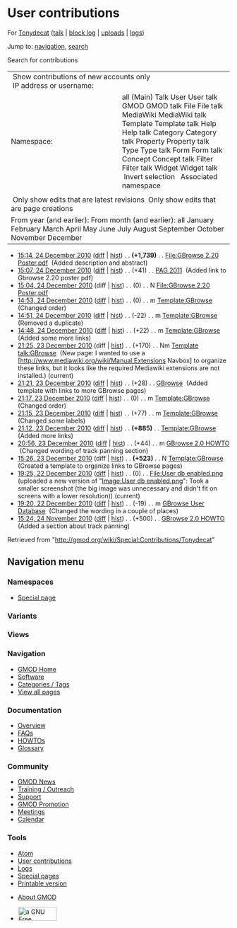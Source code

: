 <div id="mw-page-base" class="noprint">

</div>

<div id="mw-head-base" class="noprint">

</div>

<div id="content" class="mw-body" role="main">

<span id="top"></span>

<div id="mw-js-message" style="display:none;">

</div>



# <span dir="auto">User contributions</span>

<div id="bodyContent">

<div id="contentSub">

For <a
href="/mediawiki/index.php?title=User:Tonydecat&amp;action=edit&amp;redlink=1"
class="new" title="User:Tonydecat (page does not exist)">Tonydecat</a>
(<a
href="/mediawiki/index.php?title=User_talk:Tonydecat&amp;action=edit&amp;redlink=1"
class="new" title="User talk:Tonydecat (page does not exist)">talk</a>
\| [block
log](/mediawiki/index.php?title=Special:Log/block&page=User%3ATonydecat "Special:Log/block")
\|
[uploads](/wiki/Special:ListFiles/Tonydecat "Special:ListFiles/Tonydecat")
\| [logs](/wiki/Special:Log/Tonydecat "Special:Log/Tonydecat"))

</div>

<div id="jump-to-nav" class="mw-jump">

Jump to: [navigation](#mw-navigation), [search](#p-search)

</div>

<div id="mw-content-text">

Search for contributions

<table class="mw-contributions-table">
<colgroup>
<col style="width: 50%" />
<col style="width: 50%" />
</colgroup>
<tbody>
<tr class="odd">
<td colspan="2"> Show contributions of new accounts only<br />
 IP address or username:</td>
</tr>
<tr class="even">
<td class="mw-label">Namespace:</td>
<td>all (Main) Talk User User talk GMOD GMOD talk File File talk
MediaWiki MediaWiki talk Template Template talk Help Help talk Category
Category talk Property Property talk Type Type talk Form Form talk
Concept Concept talk Filter Filter talk Widget Widget talk  
 Invert selection 
 Associated namespace </td>
</tr>
<tr class="odd">
<td colspan="2"></td>
</tr>
<tr class="even">
<td colspan="2"> Only show edits that are latest revisions
 Only show edits that are page creations</td>
</tr>
<tr class="odd">
<td colspan="2">From year (and earlier): From month (and earlier): all
January February March April May June July August September October
November December</td>
</tr>
</tbody>
</table>

- <a
  href="/mediawiki/index.php?title=File:GBrowse_2.20_Poster.pdf&amp;oldid=16304"
  class="mw-changeslist-date" title="File:GBrowse 2.20 Poster.pdf">15:14,
  24 December 2010</a>
  ([diff](/mediawiki/index.php?title=File:GBrowse_2.20_Poster.pdf&diff=prev&oldid=16304 "File:GBrowse 2.20 Poster.pdf")
  \|
  [hist](/mediawiki/index.php?title=File:GBrowse_2.20_Poster.pdf&action=history "File:GBrowse 2.20 Poster.pdf"))
  <span class="mw-changeslist-separator">. .</span> **(+1,739)**‎
  <span class="mw-changeslist-separator">. .</span>
  <a href="/wiki/File:GBrowse_2.20_Poster.pdf"
  class="mw-contributions-title"
  title="File:GBrowse 2.20 Poster.pdf">File:GBrowse 2.20 Poster.pdf</a> ‎
  <span class="comment">(Added description and abstract)</span>
- <a href="/mediawiki/index.php?title=PAG_2011&amp;oldid=16303"
  class="mw-changeslist-date" title="PAG 2011">15:07, 24 December 2010</a>
  ([diff](/mediawiki/index.php?title=PAG_2011&diff=prev&oldid=16303 "PAG 2011")
  \|
  [hist](/mediawiki/index.php?title=PAG_2011&action=history "PAG 2011"))
  <span class="mw-changeslist-separator">. .</span>
  <span class="mw-plusminus-pos" dir="ltr"
  title="9,132 bytes after change">(+41)</span>‎
  <span class="mw-changeslist-separator">. .</span>
  <a href="/wiki/PAG_2011" class="mw-contributions-title"
  title="PAG 2011">PAG 2011</a> ‎ <span class="comment">(Added link to
  Gbrowse 2.20 poster pdf)</span>
- <a
  href="/mediawiki/index.php?title=File:GBrowse_2.20_Poster.pdf&amp;oldid=16302"
  class="mw-changeslist-date" title="File:GBrowse 2.20 Poster.pdf">15:04,
  24 December 2010</a> (diff \|
  [hist](/mediawiki/index.php?title=File:GBrowse_2.20_Poster.pdf&action=history "File:GBrowse 2.20 Poster.pdf"))
  <span class="mw-changeslist-separator">. .</span>
  <span class="mw-plusminus-null" dir="ltr"
  title="0 bytes after change">(0)</span>‎
  <span class="mw-changeslist-separator">. .</span> N
  <a href="/wiki/File:GBrowse_2.20_Poster.pdf"
  class="mw-contributions-title"
  title="File:GBrowse 2.20 Poster.pdf">File:GBrowse 2.20 Poster.pdf</a> ‎
- <a href="/mediawiki/index.php?title=Template:GBrowse&amp;oldid=16301"
  class="mw-changeslist-date" title="Template:GBrowse">14:53, 24 December
  2010</a>
  ([diff](/mediawiki/index.php?title=Template:GBrowse&diff=prev&oldid=16301 "Template:GBrowse")
  \|
  [hist](/mediawiki/index.php?title=Template:GBrowse&action=history "Template:GBrowse"))
  <span class="mw-changeslist-separator">. .</span>
  <span class="mw-plusminus-null" dir="ltr"
  title="1,485 bytes after change">(0)</span>‎
  <span class="mw-changeslist-separator">. .</span> m
  <a href="/wiki/Template:GBrowse" class="mw-contributions-title"
  title="Template:GBrowse">Template:GBrowse</a> ‎
  <span class="comment">(Changed order)</span>
- <a href="/mediawiki/index.php?title=Template:GBrowse&amp;oldid=16300"
  class="mw-changeslist-date" title="Template:GBrowse">14:51, 24 December
  2010</a>
  ([diff](/mediawiki/index.php?title=Template:GBrowse&diff=prev&oldid=16300 "Template:GBrowse")
  \|
  [hist](/mediawiki/index.php?title=Template:GBrowse&action=history "Template:GBrowse"))
  <span class="mw-changeslist-separator">. .</span>
  <span class="mw-plusminus-neg" dir="ltr"
  title="1,485 bytes after change">(-22)</span>‎
  <span class="mw-changeslist-separator">. .</span> m
  <a href="/wiki/Template:GBrowse" class="mw-contributions-title"
  title="Template:GBrowse">Template:GBrowse</a> ‎
  <span class="comment">(Removed a duplicate)</span>
- <a href="/mediawiki/index.php?title=Template:GBrowse&amp;oldid=16299"
  class="mw-changeslist-date" title="Template:GBrowse">14:48, 24 December
  2010</a>
  ([diff](/mediawiki/index.php?title=Template:GBrowse&diff=prev&oldid=16299 "Template:GBrowse")
  \|
  [hist](/mediawiki/index.php?title=Template:GBrowse&action=history "Template:GBrowse"))
  <span class="mw-changeslist-separator">. .</span>
  <span class="mw-plusminus-pos" dir="ltr"
  title="1,507 bytes after change">(+22)</span>‎
  <span class="mw-changeslist-separator">. .</span> m
  <a href="/wiki/Template:GBrowse" class="mw-contributions-title"
  title="Template:GBrowse">Template:GBrowse</a> ‎
  <span class="comment">(Added some more links)</span>
- <a
  href="/mediawiki/index.php?title=Template_talk:GBrowse&amp;oldid=16291"
  class="mw-changeslist-date" title="Template talk:GBrowse">21:25, 23
  December 2010</a> (diff \|
  [hist](/mediawiki/index.php?title=Template_talk:GBrowse&action=history "Template talk:GBrowse"))
  <span class="mw-changeslist-separator">. .</span>
  <span class="mw-plusminus-pos" dir="ltr"
  title="170 bytes after change">(+170)</span>‎
  <span class="mw-changeslist-separator">. .</span> Nm
  <a href="/wiki/Template_talk:GBrowse" class="mw-contributions-title"
  title="Template talk:GBrowse">Template talk:GBrowse</a> ‎
  <span class="comment">(New page: I wanted to use a
  \[http://www.mediawiki.org/wiki/Manual:Extensions Navbox\] to organize
  these links, but it looks like the required Mediawiki extensions are
  not installed.)</span> <span class="mw-uctop">(current)</span>
- <a href="/mediawiki/index.php?title=GBrowse&amp;oldid=16286"
  class="mw-changeslist-date" title="GBrowse">21:21, 23 December 2010</a>
  ([diff](/mediawiki/index.php?title=GBrowse&diff=prev&oldid=16286 "GBrowse")
  \|
  [hist](/mediawiki/index.php?title=GBrowse&action=history "GBrowse"))
  <span class="mw-changeslist-separator">. .</span>
  <span class="mw-plusminus-pos" dir="ltr"
  title="7,051 bytes after change">(+28)</span>‎
  <span class="mw-changeslist-separator">. .</span>
  <a href="/wiki/GBrowse" class="mw-contributions-title"
  title="GBrowse">GBrowse</a> ‎ <span class="comment">(Added template
  with links to more GBrowse pages)</span>
- <a href="/mediawiki/index.php?title=Template:GBrowse&amp;oldid=16282"
  class="mw-changeslist-date" title="Template:GBrowse">21:17, 23 December
  2010</a>
  ([diff](/mediawiki/index.php?title=Template:GBrowse&diff=prev&oldid=16282 "Template:GBrowse")
  \|
  [hist](/mediawiki/index.php?title=Template:GBrowse&action=history "Template:GBrowse"))
  <span class="mw-changeslist-separator">. .</span>
  <span class="mw-plusminus-null" dir="ltr"
  title="1,485 bytes after change">(0)</span>‎
  <span class="mw-changeslist-separator">. .</span> m
  <a href="/wiki/Template:GBrowse" class="mw-contributions-title"
  title="Template:GBrowse">Template:GBrowse</a> ‎
  <span class="comment">(Changed order)</span>
- <a href="/mediawiki/index.php?title=Template:GBrowse&amp;oldid=16281"
  class="mw-changeslist-date" title="Template:GBrowse">21:15, 23 December
  2010</a>
  ([diff](/mediawiki/index.php?title=Template:GBrowse&diff=prev&oldid=16281 "Template:GBrowse")
  \|
  [hist](/mediawiki/index.php?title=Template:GBrowse&action=history "Template:GBrowse"))
  <span class="mw-changeslist-separator">. .</span>
  <span class="mw-plusminus-pos" dir="ltr"
  title="1,485 bytes after change">(+77)</span>‎
  <span class="mw-changeslist-separator">. .</span> m
  <a href="/wiki/Template:GBrowse" class="mw-contributions-title"
  title="Template:GBrowse">Template:GBrowse</a> ‎
  <span class="comment">(Changed some labels)</span>
- <a href="/mediawiki/index.php?title=Template:GBrowse&amp;oldid=16280"
  class="mw-changeslist-date" title="Template:GBrowse">21:12, 23 December
  2010</a>
  ([diff](/mediawiki/index.php?title=Template:GBrowse&diff=prev&oldid=16280 "Template:GBrowse")
  \|
  [hist](/mediawiki/index.php?title=Template:GBrowse&action=history "Template:GBrowse"))
  <span class="mw-changeslist-separator">. .</span> **(+885)**‎
  <span class="mw-changeslist-separator">. .</span>
  <a href="/wiki/Template:GBrowse" class="mw-contributions-title"
  title="Template:GBrowse">Template:GBrowse</a> ‎
  <span class="comment">(Added more links)</span>
- <a href="/mediawiki/index.php?title=GBrowse_2.0_HOWTO&amp;oldid=16279"
  class="mw-changeslist-date" title="GBrowse 2.0 HOWTO">20:56, 23 December
  2010</a>
  ([diff](/mediawiki/index.php?title=GBrowse_2.0_HOWTO&diff=prev&oldid=16279 "GBrowse 2.0 HOWTO")
  \|
  [hist](/mediawiki/index.php?title=GBrowse_2.0_HOWTO&action=history "GBrowse 2.0 HOWTO"))
  <span class="mw-changeslist-separator">. .</span>
  <span class="mw-plusminus-pos" dir="ltr"
  title="93,008 bytes after change">(+44)</span>‎
  <span class="mw-changeslist-separator">. .</span> m
  <a href="/wiki/GBrowse_2.0_HOWTO" class="mw-contributions-title"
  title="GBrowse 2.0 HOWTO">GBrowse 2.0 HOWTO</a> ‎
  <span class="comment">(Changed wording of track panning
  section)</span>
- <a href="/mediawiki/index.php?title=Template:GBrowse&amp;oldid=16274"
  class="mw-changeslist-date" title="Template:GBrowse">15:26, 23 December
  2010</a> (diff \|
  [hist](/mediawiki/index.php?title=Template:GBrowse&action=history "Template:GBrowse"))
  <span class="mw-changeslist-separator">. .</span> **(+523)**‎
  <span class="mw-changeslist-separator">. .</span> N
  <a href="/wiki/Template:GBrowse" class="mw-contributions-title"
  title="Template:GBrowse">Template:GBrowse</a> ‎
  <span class="comment">(Created a template to organize links to GBrowse
  pages)</span>
- <a
  href="/mediawiki/index.php?title=File:User_db_enabled.png&amp;oldid=16273"
  class="mw-changeslist-date" title="File:User db enabled.png">19:25, 22
  December 2010</a>
  ([diff](/mediawiki/index.php?title=File:User_db_enabled.png&diff=prev&oldid=16273 "File:User db enabled.png")
  \|
  [hist](/mediawiki/index.php?title=File:User_db_enabled.png&action=history "File:User db enabled.png"))
  <span class="mw-changeslist-separator">. .</span>
  <span class="mw-plusminus-null" dir="ltr"
  title="0 bytes after change">(0)</span>‎
  <span class="mw-changeslist-separator">. .</span>
  <a href="/wiki/File:User_db_enabled.png" class="mw-contributions-title"
  title="File:User db enabled.png">File:User db enabled.png</a> ‎
  <span class="comment">(uploaded a new version of "[Image:User db
  enabled.png](/wiki/File:User_db_enabled.png "File:User db enabled.png")":
  Took a smaller screenshot (the big image was unnecessary and didn't
  fit on screens with a lower resolution))</span>
  <span class="mw-uctop">(current)</span>
- <a
  href="/mediawiki/index.php?title=GBrowse_User_Database&amp;oldid=16272"
  class="mw-changeslist-date" title="GBrowse User Database">19:20, 22
  December 2010</a>
  ([diff](/mediawiki/index.php?title=GBrowse_User_Database&diff=prev&oldid=16272 "GBrowse User Database")
  \|
  [hist](/mediawiki/index.php?title=GBrowse_User_Database&action=history "GBrowse User Database"))
  <span class="mw-changeslist-separator">. .</span>
  <span class="mw-plusminus-neg" dir="ltr"
  title="5,126 bytes after change">(-19)</span>‎
  <span class="mw-changeslist-separator">. .</span> m
  <a href="/wiki/GBrowse_User_Database" class="mw-contributions-title"
  title="GBrowse User Database">GBrowse User Database</a> ‎
  <span class="comment">(Changed the wording in a couple of
  places)</span>
- <a href="/mediawiki/index.php?title=GBrowse_2.0_HOWTO&amp;oldid=15474"
  class="mw-changeslist-date" title="GBrowse 2.0 HOWTO">15:24, 24 November
  2010</a>
  ([diff](/mediawiki/index.php?title=GBrowse_2.0_HOWTO&diff=prev&oldid=15474 "GBrowse 2.0 HOWTO")
  \|
  [hist](/mediawiki/index.php?title=GBrowse_2.0_HOWTO&action=history "GBrowse 2.0 HOWTO"))
  <span class="mw-changeslist-separator">. .</span>
  <span class="mw-plusminus-pos" dir="ltr"
  title="92,968 bytes after change">(+500)</span>‎
  <span class="mw-changeslist-separator">. .</span>
  <a href="/wiki/GBrowse_2.0_HOWTO" class="mw-contributions-title"
  title="GBrowse 2.0 HOWTO">GBrowse 2.0 HOWTO</a> ‎
  <span class="comment">(Added a section about track panning)</span>

</div>

<div class="printfooter">

Retrieved from "<http://gmod.org/wiki/Special:Contributions/Tonydecat>"

</div>

<div id="catlinks" class="catlinks catlinks-allhidden">

</div>

<div class="visualClear">

</div>

</div>

</div>

<div id="mw-navigation">

## Navigation menu

<div id="mw-head">



<div id="left-navigation">

<div id="p-namespaces" class="vectorTabs" role="navigation"
aria-labelledby="p-namespaces-label">

### Namespaces

- <span id="ca-nstab-special">[Special
  page](/wiki/Special:Contributions/Tonydecat "This is a special page, you cannot edit the page itself")</span>

</div>

<div id="p-variants" class="vectorMenu emptyPortlet" role="navigation"
aria-labelledby="p-variants-label">

### 

### Variants[](#)

<div class="menu">

</div>

</div>

</div>

<div id="right-navigation">

<div id="p-views" class="vectorTabs emptyPortlet" role="navigation"
aria-labelledby="p-views-label">

### Views

</div>



</div>



</div>

</div>

</div>

<div id="mw-panel">

<div id="p-logo" role="banner">

<a href="/wiki/Main_Page"
style="background-image: url(http://gmod.org/images/GMOD-cogs.png);"
title="Visit the main page"></a>

</div>

<div id="p-Navigation" class="portal" role="navigation"
aria-labelledby="p-Navigation-label">

### Navigation

<div class="body">

- <span id="n-GMOD-Home">[GMOD Home](/wiki/Main_Page)</span>
- <span id="n-Software">[Software](/wiki/GMOD_Components)</span>
- <span id="n-Categories-.2F-Tags">[Categories /
  Tags](/wiki/Categories)</span>
- <span id="n-View-all-pages">[View all
  pages](/wiki/Special:AllPages)</span>

</div>

</div>

<div id="p-Documentation" class="portal" role="navigation"
aria-labelledby="p-Documentation-label">

### Documentation

<div class="body">

- <span id="n-Overview">[Overview](/wiki/Overview)</span>
- <span id="n-FAQs">[FAQs](/wiki/Category:FAQ)</span>
- <span id="n-HOWTOs">[HOWTOs](/wiki/Category:HOWTO)</span>
- <span id="n-Glossary">[Glossary](/wiki/Glossary)</span>

</div>

</div>

<div id="p-Community" class="portal" role="navigation"
aria-labelledby="p-Community-label">

### Community

<div class="body">

- <span id="n-GMOD-News">[GMOD News](/wiki/GMOD_News)</span>
- <span id="n-Training-.2F-Outreach">[Training /
  Outreach](/wiki/Training_and_Outreach)</span>
- <span id="n-Support">[Support](/wiki/Support)</span>
- <span id="n-GMOD-Promotion">[GMOD
  Promotion](/wiki/GMOD_Promotion)</span>
- <span id="n-Meetings">[Meetings](/wiki/Meetings)</span>
- <span id="n-Calendar">[Calendar](/wiki/Calendar)</span>

</div>

</div>

<div id="p-tb" class="portal" role="navigation"
aria-labelledby="p-tb-label">

### Tools

<div class="body">

- <span id="feedlinks"><a
  href="http://gmod.org/mediawiki/index.php?title=Special:Contributions/Tonydecat&amp;feed=atom"
  id="feed-atom" class="feedlink" rel="alternate"
  type="application/atom+xml" title="Atom feed for this page">Atom</a></span>
- <span id="t-contributions">[User
  contributions](/wiki/Special:Contributions/Tonydecat "A list of contributions of this user")</span>
- <span id="t-log">[Logs](/wiki/Special:Log/Tonydecat)</span>
- <span id="t-specialpages"><a href="/wiki/Special:SpecialPages" accesskey="q"
  title="A list of all special pages [q]">Special pages</a></span>
- <span id="t-print"><a
  href="/mediawiki/index.php?title=Special:Contributions/Tonydecat&amp;printable=yes"
  rel="alternate" accesskey="p"
  title="Printable version of this page [p]">Printable version</a></span>

</div>

</div>

</div>

</div>

<div id="footer" role="contentinfo">

- <span id="footer-places-about">[About
  GMOD](/wiki/GMOD:About "GMOD:About")</span>

<!-- -->

- <span id="footer-copyrightico">[<img src="http://www.gnu.org/graphics/gfdl-logo-small.png" width="88"
  height="31" alt="a GNU Free Documentation License" />](http://www.gnu.org/licenses/fdl-1.3.html)</span>


<div style="clear:both">

</div>

</div>
